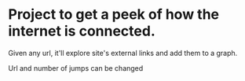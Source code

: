 # Project to get a peek of how the internet is connected.

Given any url, it'll explore site's external links and add them to a graph.

Url and number of jumps can be changed
